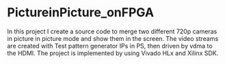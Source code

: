 # PictureinPicture_onFPGA
In this project I create a source code to merge two different 720p cameras in picture in picture mode and show them in the screen.
 The video streams are created with Test pattern generator IPs  in PS, then driven by vdma to the HDMI. The project is implemented by using Vivado HLx and Xilinx SDK.
